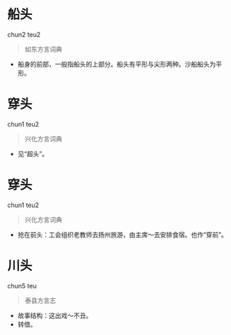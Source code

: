 # 船头
chun2 teu2
> 如东方言词典
- 船身的前部，一般指船头的上部分。船头有平形与尖形两种。沙船船头为平形。

# 穿头
chun1 teu2
> 兴化方言词典
- 见“超头”。

# 穿头
chun1 teu2
> 兴化方言词典
- 抢在前头：工会组织老教师去扬州旅游，由主席～去安排食宿。也作“穿前”。

# 川头
chun5 teu
> 泰县方言志
- 故事结构：这出戏～不丑。
- 转借。
